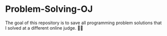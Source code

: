 # Problem-Solving-OJ
The goal of this repository is to save all programming problem solutions that I solved at a different online judge. 🗽📃
